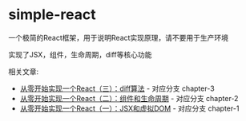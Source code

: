 # simple-react

一个极简的React框架，用于说明React实现原理，请不要用于生产环境

实现了JSX，组件，生命周期，diff等核心功能

相关文章:

* [从零开始实现一个React（三）：diff算法](https://github.com/hujiulong/blog/issues/6) - 对应分支 chapter-3
* [从零开始实现一个React（二）：组件和生命周期](https://github.com/hujiulong/blog/issues/5) - 对应分支 chapter-2
* [从零开始实现一个React（一）：JSX和虚拟DOM](https://github.com/hujiulong/blog/issues/4) - 对应分支 chapter-1
